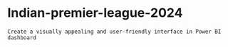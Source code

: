 # Indian-premier-league-2024
    Create a visually appealing and user-friendly interface in Power BI dashboard
